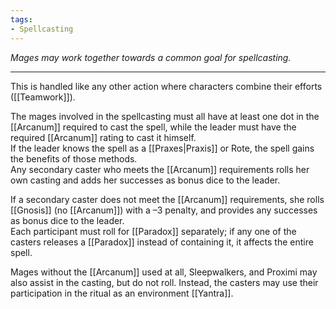 ```yaml
---
tags:
- Spellcasting
---
```


_Mages may work together towards a common goal for spellcasting._

---

This is handled like any other action where characters combine their efforts ([[Teamwork]]).

The mages involved in the spellcasting must all have at least one dot in the [[Arcanum]] required to cast the spell, while the leader must have the required [[Arcanum]] rating to cast it himself.\
If the leader knows the spell as a [[Praxes|Praxis]] or Rote, the spell gains the benefits of those methods.\
Any secondary caster who meets the [[Arcanum]] requirements rolls her own casting and adds her successes as bonus dice to the leader.

If a secondary caster does not meet the [[Arcanum]] requirements, she rolls [[Gnosis]] (no [[Arcanum]]) with a –3 penalty, and provides any successes as bonus dice to the leader.\
Each participant must roll for [[Paradox]] separately; if any one of the casters releases a [[Paradox]] instead of containing it, it affects the entire spell.

Mages without the [[Arcanum]] used at all, Sleepwalkers, and Proximi may also assist in the casting, but do not roll. Instead, the casters may use their participation in the ritual as an environment [[Yantra]].